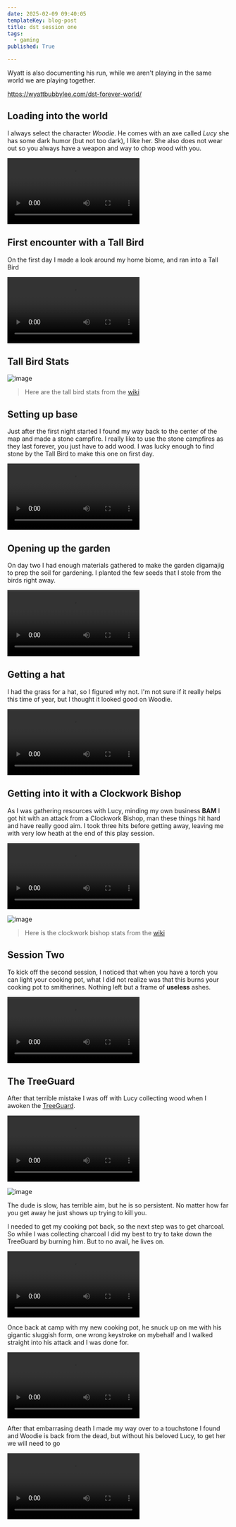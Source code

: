 ```yaml
---
date: 2025-02-09 09:40:05
templateKey: blog-post
title: dst session one
tags:
  - gaming
published: True

---
```


Wyatt is also documenting his run, while we aren't playing in the same world we
are playing together.

<https://wyattbubbylee.com/dst-forever-world/>

## Loading into the world

I always select the character _Woodie_.  He comes with an axe called _Lucy_ she
has some dark humor (but not too dark), I like her.  She also does not wear out
so you always have a weapon and way to chop wood with you.

![dst-1-1.mp4](https://dropper.wayl.one/api/file/4408f5bd-4f20-4e88-8d0f-599155c5637c.mp4)

## First encounter with a Tall Bird

On the first day I made a look around my home biome, and ran into a Tall Bird

![dst-1-2.mp4](https://dropper.wayl.one/api/file/8bb62b1c-4a0f-4660-9f54-1c4ad04b28cf.mp4)

## Tall Bird Stats

![image](https://dropper.wayl.one/api/file/9d18495d-300b-4719-8bf6-13408ad507f1.webp)

> Here are the tall bird stats from the [wiki](https://dontstarve.fandom.com/wiki/Tallbird)

## Setting up base

Just after the first night started I found my way back to the center of the map
and made a stone campfire.  I really like to use the stone campfires as they
last forever, you just have to add wood.  I was lucky enough to find stone by
the Tall Bird to make this one on first day.

![dst-1-3.mp4](https://dropper.wayl.one/api/file/f6d07c07-1d0a-40c9-9930-36c1e48aa69e.mp4)

## Opening up the garden

On day two I had enough materials gathered to make the garden digamajig to prep
the soil for gardening.  I planted the few seeds that I stole from the birds
right away.

![dst-1-4.mp4](https://dropper.wayl.one/api/file/43e6e5db-4750-4a32-8f53-652fbd7ffaf7.mp4)

## Getting a hat

I had the grass for a hat, so I figured why not.  I'm not sure if  it really
helps this time of year, but I thought it looked good on Woodie.

![dst-1-5.mp4](https://dropper.wayl.one/api/file/813977e6-f954-43e8-882d-82afb66814d6.mp4)

## Getting into it with a Clockwork Bishop

As I was gathering resources with Lucy, minding my own business **BAM** I got
hit with an attack from a Clockwork Bishop, man these things hit hard and have
really good aim.  I took three hits before getting away, leaving me with very
low heath at the end of this play session.

![dst-1-6.mp4](https://dropper.wayl.one/api/file/36f4e4b8-16ee-4183-8de3-c2f96edd36e2.mp4)

![image](https://dropper.wayl.one/api/file/805aadc7-9dff-44ee-8640-8f8ec1d21de8.webp)

> Here is the clockwork bishop stats from the [wiki](https://dontstarve.fandom.com/wiki/Clockwork_Bishop)

## Session Two

To kick off the second session, I noticed that when you have a torch you can
light your cooking pot, what I did not realize was that this burns your cooking
pot to smitherines.  Nothing left but a frame of **useless** ashes.

![dst-2-1.mp4](https://dropper.wayl.one/api/file/24fa3268-04a5-4c23-b62c-c60bfdad0084.mp4)

## The TreeGuard

After that terrible mistake I was off with Lucy collecting wood when I awoken
the [TreeGuard](https://dontstarve.fandom.com/wiki/Treeguard).

![dst-2-2.mp4](https://dropper.wayl.one/api/file/f12b162b-c1be-431d-91ae-a8559490befe.mp4)

![image](https://dropper.wayl.one/api/file/61712606-6aeb-43b1-bea0-5f879d52345b.webp)

The dude is slow, has terrible aim, but he is so persistent.  No matter how far
you get away he just shows up trying to kill you.

I needed to get my cooking pot back, so the next step was to get charcoal.  So
while I was collecting charcoal I did my best to try to take down the TreeGuard
by burning him.  But to no avail, he lives on.

![dst-2-3.mp4](https://dropper.wayl.one/api/file/9c8b4b37-beb4-41e3-b264-388811eb8f62.mp4)

Once back at camp with my new cooking pot, he snuck up on me with his gigantic
sluggish form, one wrong keystroke on mybehalf and I walked straight into his
attack and I was done for.

![dst-2-4.mp4](https://dropper.wayl.one/api/file/510c8290-01b1-4350-b668-ac8ca53cf6c1.mp4)

After that embarrasing death I made my way over to a touchstone I found and
Woodie is back from the dead, but without his beloved Lucy, to get her we will
need to go

![dst-2-5.mp4](https://dropper.wayl.one/api/file/33c62075-535f-47c9-847e-3f0b0a05ec10.mp4)
